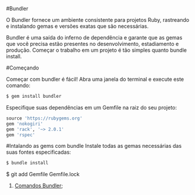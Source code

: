 #Bundler

O Bundler fornece um ambiente consistente para projetos Ruby, rastreando e instalando gemas e versões exatas que são necessárias.

Bundler é uma saída do inferno de dependência e garante que as gemas que você precisa estão presentes no desenvolvimento, estadiamento e produção. Começar o trabalho em um projeto é tão simples quanto bundle install.

#Começando

Começar com bundler é fácil! Abra uma janela do terminal e execute este comando:

```ruby
$ gem install bundler
```

Especifique suas dependências em um Gemfile na raiz do seu projeto:

```ruby
source 'https://rubygems.org'
gem 'nokogiri'
gem 'rack', '~> 2.0.1'
gem 'rspec'
```

#Intalando as gems com bundle
Instale todas as gemas necessárias das suas fontes especificadas:

```ruby
$ bundle install
```
$ git add Gemfile Gemfile.lock


1. [Comandos Bundler](https://github.com/brunobatista25/best_archer/blob/master/tests/Bundler/comandos_bundler.md);